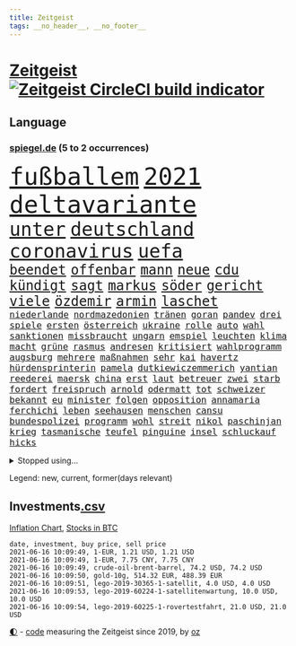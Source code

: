 ```yaml
---
title: Zeitgeist
tags: __no_header__, __no_footer__
---
```


# [Zeitgeist](https://oliz.io/zeitgeist/) [![Zeitgeist CircleCI build indicator](https://circleci.com/gh/ooz/zeitgeist.svg?style=shield)](https://circleci.com/gh/ooz/zeitgeist)

## Language

<h3><a href="https://www.spiegel.de" target="_blank">spiegel.de</a> (5 to 2 occurrences)</h3>
<p style="font-family:monospace">
<span style="font-size:32pt"><a href="news_links.html#fußballem" class="current">fußballem</a></span>
<span style="font-size:32pt"><a href="news_links.html#2021" class="current">2021</a></span>
<span style="font-size:32pt"><a href="news_links.html#deltavariante" class="current">deltavariante</a></span>
<br>
<span style="font-size:25pt"><a href="news_links.html#unter" class="current">unter</a></span>
<span style="font-size:25pt"><a href="news_links.html#deutschland" class="current">deutschland</a></span>
<span style="font-size:25pt"><a href="news_links.html#coronavirus" class="current">coronavirus</a></span>
<span style="font-size:25pt"><a href="news_links.html#uefa" class="current">uefa</a></span>
<br>
<span style="font-size:18pt"><a href="news_links.html#beendet" class="current">beendet</a></span>
<span style="font-size:18pt"><a href="news_links.html#offenbar" class="current">offenbar</a></span>
<span style="font-size:18pt"><a href="news_links.html#mann" class="current">mann</a></span>
<span style="font-size:18pt"><a href="news_links.html#neue" class="current">neue</a></span>
<span style="font-size:18pt"><a href="news_links.html#cdu" class="current">cdu</a></span>
<span style="font-size:18pt"><a href="news_links.html#kündigt" class="current">kündigt</a></span>
<span style="font-size:18pt"><a href="news_links.html#sagt" class="current">sagt</a></span>
<span style="font-size:18pt"><a href="news_links.html#markus" class="current">markus</a></span>
<span style="font-size:18pt"><a href="news_links.html#söder" class="current">söder</a></span>
<span style="font-size:18pt"><a href="news_links.html#gericht" class="current">gericht</a></span>
<span style="font-size:18pt"><a href="news_links.html#viele" class="current">viele</a></span>
<span style="font-size:18pt"><a href="news_links.html#özdemir" class="current">özdemir</a></span>
<span style="font-size:18pt"><a href="news_links.html#armin" class="current">armin</a></span>
<span style="font-size:18pt"><a href="news_links.html#laschet" class="current">laschet</a></span>
<br>
<span style="font-size:12pt"><a href="news_links.html#niederlande" class="current">niederlande</a></span>
<span style="font-size:12pt"><a href="news_links.html#nordmazedonien" class="current">nordmazedonien</a></span>
<span style="font-size:12pt"><a href="news_links.html#tränen" class="current">tränen</a></span>
<span style="font-size:12pt"><a href="news_links.html#goran" class="new">goran</a></span>
<span style="font-size:12pt"><a href="news_links.html#pandev" class="new">pandev</a></span>
<span style="font-size:12pt"><a href="news_links.html#drei" class="current">drei</a></span>
<span style="font-size:12pt"><a href="news_links.html#spiele" class="current">spiele</a></span>
<span style="font-size:12pt"><a href="news_links.html#ersten" class="current">ersten</a></span>
<span style="font-size:12pt"><a href="news_links.html#österreich" class="current">österreich</a></span>
<span style="font-size:12pt"><a href="news_links.html#ukraine" class="current">ukraine</a></span>
<span style="font-size:12pt"><a href="news_links.html#rolle" class="current">rolle</a></span>
<span style="font-size:12pt"><a href="news_links.html#auto" class="current">auto</a></span>
<span style="font-size:12pt"><a href="news_links.html#wahl" class="current">wahl</a></span>
<span style="font-size:12pt"><a href="news_links.html#sanktionen" class="current">sanktionen</a></span>
<span style="font-size:12pt"><a href="news_links.html#missbraucht" class="current">missbraucht</a></span>
<span style="font-size:12pt"><a href="news_links.html#ungarn" class="current">ungarn</a></span>
<span style="font-size:12pt"><a href="news_links.html#emspiel" class="current">emspiel</a></span>
<span style="font-size:12pt"><a href="news_links.html#leuchten" class="new">leuchten</a></span>
<span style="font-size:12pt"><a href="news_links.html#klima" class="current">klima</a></span>
<span style="font-size:12pt"><a href="news_links.html#macht" class="current">macht</a></span>
<span style="font-size:12pt"><a href="news_links.html#grüne" class="current">grüne</a></span>
<span style="font-size:12pt"><a href="news_links.html#rasmus" class="new">rasmus</a></span>
<span style="font-size:12pt"><a href="news_links.html#andresen" class="new">andresen</a></span>
<span style="font-size:12pt"><a href="news_links.html#kritisiert" class="current">kritisiert</a></span>
<span style="font-size:12pt"><a href="news_links.html#wahlprogramm" class="current">wahlprogramm</a></span>
<span style="font-size:12pt"><a href="news_links.html#augsburg" class="current">augsburg</a></span>
<span style="font-size:12pt"><a href="news_links.html#mehrere" class="current">mehrere</a></span>
<span style="font-size:12pt"><a href="news_links.html#maßnahmen" class="current">maßnahmen</a></span>
<span style="font-size:12pt"><a href="news_links.html#sehr" class="current">sehr</a></span>
<span style="font-size:12pt"><a href="news_links.html#kai" class="current">kai</a></span>
<span style="font-size:12pt"><a href="news_links.html#havertz" class="current">havertz</a></span>
<span style="font-size:12pt"><a href="news_links.html#hürdensprinterin" class="new">hürdensprinterin</a></span>
<span style="font-size:12pt"><a href="news_links.html#pamela" class="new">pamela</a></span>
<span style="font-size:12pt"><a href="news_links.html#dutkiewiczemmerich" class="new">dutkiewiczemmerich</a></span>
<span style="font-size:12pt"><a href="news_links.html#yantian" class="new">yantian</a></span>
<span style="font-size:12pt"><a href="news_links.html#reederei" class="current">reederei</a></span>
<span style="font-size:12pt"><a href="news_links.html#maersk" class="new">maersk</a></span>
<span style="font-size:12pt"><a href="news_links.html#china" class="current">china</a></span>
<span style="font-size:12pt"><a href="news_links.html#erst" class="current">erst</a></span>
<span style="font-size:12pt"><a href="news_links.html#laut" class="current">laut</a></span>
<span style="font-size:12pt"><a href="news_links.html#betreuer" class="new">betreuer</a></span>
<span style="font-size:12pt"><a href="news_links.html#zwei" class="current">zwei</a></span>
<span style="font-size:12pt"><a href="news_links.html#starb" class="current">starb</a></span>
<span style="font-size:12pt"><a href="news_links.html#fordert" class="current">fordert</a></span>
<span style="font-size:12pt"><a href="news_links.html#freispruch" class="current">freispruch</a></span>
<span style="font-size:12pt"><a href="news_links.html#arnold" class="current">arnold</a></span>
<span style="font-size:12pt"><a href="news_links.html#odermatt" class="new">odermatt</a></span>
<span style="font-size:12pt"><a href="news_links.html#tot" class="current">tot</a></span>
<span style="font-size:12pt"><a href="news_links.html#schweizer" class="current">schweizer</a></span>
<span style="font-size:12pt"><a href="news_links.html#bekannt" class="current">bekannt</a></span>
<span style="font-size:12pt"><a href="news_links.html#eu" class="current">eu</a></span>
<span style="font-size:12pt"><a href="news_links.html#minister" class="current">minister</a></span>
<span style="font-size:12pt"><a href="news_links.html#folgen" class="current">folgen</a></span>
<span style="font-size:12pt"><a href="news_links.html#opposition" class="current">opposition</a></span>
<span style="font-size:12pt"><a href="news_links.html#annamaria" class="current">annamaria</a></span>
<span style="font-size:12pt"><a href="news_links.html#ferchichi" class="current">ferchichi</a></span>
<span style="font-size:12pt"><a href="news_links.html#leben" class="current">leben</a></span>
<span style="font-size:12pt"><a href="news_links.html#seehausen" class="new">seehausen</a></span>
<span style="font-size:12pt"><a href="news_links.html#menschen" class="current">menschen</a></span>
<span style="font-size:12pt"><a href="news_links.html#cansu" class="new">cansu</a></span>
<span style="font-size:12pt"><a href="news_links.html#bundespolizei" class="current">bundespolizei</a></span>
<span style="font-size:12pt"><a href="news_links.html#programm" class="current">programm</a></span>
<span style="font-size:12pt"><a href="news_links.html#wohl" class="current">wohl</a></span>
<span style="font-size:12pt"><a href="news_links.html#streit" class="current">streit</a></span>
<span style="font-size:12pt"><a href="news_links.html#nikol" class="current">nikol</a></span>
<span style="font-size:12pt"><a href="news_links.html#paschinjan" class="current">paschinjan</a></span>
<span style="font-size:12pt"><a href="news_links.html#krieg" class="current">krieg</a></span>
<span style="font-size:12pt"><a href="news_links.html#tasmanische" class="new">tasmanische</a></span>
<span style="font-size:12pt"><a href="news_links.html#teufel" class="new">teufel</a></span>
<span style="font-size:12pt"><a href="news_links.html#pinguine" class="new">pinguine</a></span>
<span style="font-size:12pt"><a href="news_links.html#insel" class="current">insel</a></span>
<span style="font-size:12pt"><a href="news_links.html#schluckauf" class="new">schluckauf</a></span>
<span style="font-size:12pt"><a href="news_links.html#hicks" class="new">hicks</a></span>
</p>
<details>
<summary>Stopped using...</summary>
<p class="former" style="font-size:12pt">
ungewöhnlicher(243) verschiedene(243) gaga(242) senat(242) verteidigungsministerin(242) bayer(241) infizierte(241) kleineren(241) coronafälle(240) diskriminiert(240) france(240) gerechtigkeit(240) geschäften(240) lateinamerika(240) migrationspolitik(240) mittelfeldspieler(240) worum(240) zweifelt(240) aufhebung(239) entdeckten(239) erfolgreiche(239) geringer(239) geschichten(239) herdenimmunität(239) isolation(239) lukas(239) rb(239) reul(239) verfolgung(239) version(239) 79(238) anleger(238) arizona(238) aufgerufen(238) awards(238) brutale(238) bundesligavorschau(238) fanexperten(238) forderungen(238) gefiel(238) haare(238) interessiert(238) mike(238) raum(238) steuer(238) streiks(238) tatortvote(238) tippen(238) usjustizministerium(238) wirklichkeit(238) überraschende(238) 2050(237) 2500(237) arbeitnehmer(237) bildungsministerin(237) deutschlandweit(237) entdeckung(237) erzielt(237) genannt(237) geteilt(237) influencer(237) jüdische(237) kandidatinnen(237) klimaneutral(237) lohnt(237) schalke(237) sohnes(237) torjäger(237) treffer(237) wettbewerb(237) 737(236) benennt(236) fritz(236) gedrängt(236) gesetzentwurf(236) instanz(236) kommentiert(236) lockdowns(236) ludwigshafen(236) mitgliedstaaten(236) reduziert(236) roth(236) spdpolitikerin(236) straftaten(236) uswirtschaft(236) virtuell(236) weshalb(236) zahlreicher(236) 04(235) 26(235) a2(235) bekanntesten(235) beschwerde(235) besonderen(235) egal(235) eliten(235) gleichzeitig(235) hai(235) informieren(235) krankenhäusern(235) schadet(235) schlimmsten(235) schwedischen(235) standort(235) universität(235) unmut(235) zlatan(235) 7(234) airbnb(234) bischofskonferenz(234) bundeskanzler(234) christen(234) coronalockdown(234) drehen(234) erkennt(234) feminismus(234) future(234) gefechte(234) gestrandet(234) gestrichen(234) königreichs(234) künstlerin(234) lüge(234) qualität(234) radikalen(234) rote(234) rüsten(234) schalkes(234) stets(234) untersucht(234) weber(234) airbus(233) alkohol(233) betriebe(233) brown(233) bruch(233) cockpit(233) einziges(233) elefanten(233) fünfte(233) gefüllt(233) gewinner(233) heran(233) irgendwann(233) klein(233) landen(233) lyon(233) melanie(233) olympique(233) produktion(233) regierungspartei(233) sicherheitsbehörden(233) sparen(233) spätestens(233) verweigern(233) ausweiten(232) beliebter(232) britischer(232) depressionen(232) erdgas(232) fridays(232) investiert(232) langer(232) lebt(232) mario(232) nicola(232) nordrheinwestfälischen(232) nrwinnenminister(232) raten(232) vermittlung(232) virologe(232) 33(231) anlass(231) ausharren(231) beantragen(231) cancel(231) culture(231) gebilligt(231) gehe(231) heizung(231) herrschen(231) kohleausstieg(231) möglichst(231) mütter(231) schulden(231) skepsis(231) verdächtigt(231) yorker(231) bayerntrainer(230) erschütterte(230) feinde(230) fliehen(230) freiburg(230) fördert(230) gesicht(230) hoffenheim(230) höchst(230) impfstoffen(230) islamisten(230) klinik(230) kretschmer(230) reagierten(230) reiste(230) roboter(230) räumen(230) tasche(230) vertreter(230) zwang(230) angeklagter(229) auswanderer(229) diskussionen(229) eskalieren(229) flüchtlingen(229) gelöst(229) lügen(229) massiven(229) pharmakonzerne(229) restaurant(229) unterschiedlichen(229) verdiente(229) verlauf(229) wiederholt(229) zeitalter(229) 27(228) bedarf(228) bedenken(228) beteiligung(228) dortige(228) drohungen(228) eindringlich(228) grundschüler(228) homosexuelle(228) jackson(228) marke(228) niederlagen(228) punktet(228) schuss(228) werkzeug(228) zivilisten(228) abgebrochen(227) aviv(227) begleiten(227) bürgermeisterin(227) durften(227) gazastreifen(227) gedreht(227) geflogen(227) gelsenkirchen(227) mahnen(227) maximilian(227) tel(227) wochenlang(227) zwischenzeitlich(227) ahnung(226) auswärtigen(226) belegt(226) berufseinstieg(226) branchen(226) gestritten(226) menschenleben(226) ministerpräsidentin(226) psychologe(226) schusswaffen(226) verbündeten(226) virtuellen(226) wälder(226) übertragung(226) 24jähriger(225) accounts(225) anlagen(225) befreit(225) bekämpft(225) berät(225) hob(225) häusliche(225) immobilien(225) investitionen(225) null(225) politisches(225) spaziergang(225) verspielt(225) volksverhetzung(225) a1(224) deals(224) debatten(224) energy(224) historisches(224) messe(224) migrationshintergrund(224) präsidentin(224) pünktlich(224) satellitenbild(224) social(224) taktik(224) verkehrsunfall(224) vertritt(224) aufstand(223) ausfall(223) behaupten(223) freundschaft(223) herzen(223) starker(223) verbündete(223) verwüstungen(223) 600(222) ansteckend(222) bundesstaat(222) volle(222) argentinien(221) besitz(221) dortmunds(221) indonesien(221) mesut(221) misshandlungen(221) schriftsteller(221) zielgeraden(221) eindämmung(220) empfohlen(220) erfassen(220) kanzlerschaft(220) ungleich(220) angezündet(219) beschränkungen(219) goldenen(219) losgehen(219) verstanden(219) verwandelt(219) wind(219) 40000(218) ablehnung(218) beschossen(218) dich(218) drängte(218) drücken(218) einbrechen(218) einfacher(218) kanzlerkandidatur(218) kritischen(218) organisieren(218) samstagabend(218) spiegelumfrage(218) telefon(218) angeblicher(217) einnahmen(217) gehirn(217) häftlinge(217) meinen(217) mitgliedsländer(217) prescht(217) prinzip(217) privat(217) prominentesten(217) stiegen(217) tunesien(217) usrepräsentantenhaus(217) vakzine(217) weltkriegsbombe(217) wittert(217) beschuldigten(216) haaland(216) überschwemmungen(216) fragte(215) geschieht(215) kroos(215) männlich(215) provokation(215) schrecken(215) schwerverletzte(215) sturgeon(215) verletzten(215) überprüfen(215) absteiger(214) giuliani(214) probe(214) profifußball(214) sichert(214) sonde(214) springen(214) umsätze(214) unglaubliche(214) vorgelegt(214) anschlags(213) auffällig(213) hall(213) km/h(213) le(213) outfit(213) sachsens(213) stellungnahme(213) teilnahme(213) auszahlung(212) coronabedingt(212) coronaviruspandemie(212) justizministerium(212) netflixserie(212) raab(212) registrieren(212) todesstrafe(212) barnier(211) bestätigte(211) einbruch(211) entscheidet(211) erweist(211) kinderpornografie(211) kräfte(211) mobilfunknetz(211) ringen(211) tinder(211) verankern(211) überprüfung(211) bekenntnis(210) bester(210) bruce(210) dreieinhalb(210) einbrecher(210) indizien(210) schlugen(210) untergebracht(210) 17jähriger(209) 73(209) fehlender(209) katja(209) kracht(209) präsidentenwahl(209) stone(209) 19jähriger(208) bundesverfassungsgericht(208) dein(208) fehlten(208) klaasjan(208) ministerien(208) philosoph(208) wütende(208) bangen(207) dc(207) engpässe(207) größere(207) kunstwerk(207) top(207) 46(206) dachten(206) eudiplomaten(206) mitarbeiterin(206) telefonat(206) ausgeweitet(205) empfehlen(205) jubeln(205) stress(205) ware(205) 80000(204) benötigen(204) erzielten(204) praxis(204) tücken(204) flagge(203) hackerangriff(203) reus(203) tätern(203) whochef(203) blake(202) enormen(202) immens(202) maradona(202) messenger(202) wuchs(202) fußballweltmeister(201) projekts(201) sicherheitsgesetz(201) vogelgrippe(201) onlineplattformen(199) summen(198) einhalten(197) fame(197) grünenchefin(197) mischung(197) rodrigo(197) terroranschlags(197) abermals(196) feierten(196) ksk(196) royale(196) einkaufen(195) erfolgreichen(195) guatemala(195) lieferanten(195) palmer(195) south(195) virusmutation(195) anschlägen(194) daxkonzern(194) trauma(194) coronaeinschränkungen(193) himalaja(193) portal(193) sämtliche(193) verzögerungen(193) wahr(193) bezirk(192) bundesparteitag(192) 39jährigen(191) eisberg(191) gesundheitsdienst(191) gewannen(191) nannten(190) vogel(190) vertraute(189) aussortiert(187) barth(186) beliebten(186) dichter(186) müttern(186) 300000(185) beratungen(185) derzeitigen(185) einsame(185) kameraden(185) kretschmann(185) offensichtlich(185) tragischen(185) vorfällen(185) winfried(185) farben(183) karlsruhe(183) klischees(183) rwe(183) evangelische(182) sammeln(182) unrealistisch(182) araber(181) befrieden(181) johannes(181) rückgängig(181) abschottung(180) edin(179) geiger(179) plänen(179) renault(179) überlastet(178) genehmigen(176) impfzentrum(176) zoom(176) berufswahl(175) hagen(175) smart(175) datenschutz(174) strukturen(174) überstehen(174) umzugehen(173) janet(172) kursieren(172) flüchteten(171) revival(171) beerdigt(169) fabian(169) ibrahimović(169) sancho(169) bizarre(168) dreyer(168) heimsieg(168) malu(168) angedeutet(167) koblenz(167) 43jähriger(166) billiger(166) brachten(166) trugen(166) verdächtig(166) vertuschen(166) weltmeisterin(166) beschafft(165) arnd(164) 1975(163) durchhalten(163) merklich(163) mandanten(162) 58(161) bundeskabinett(161) fluglinie(161) ustruppen(161) kursiert(160) schärfer(160) ausliefern(159) kraftwerk(159) bürokratie(156) mail(156) geldtransporter(155) kantersieg(155) kollidierte(155) pandemielage(155) rekorde(155) bali(154) coronawochenüberblick(154) schulkindern(154) teneriffa(154) weimar(154) eruptionen(153) flogen(153) kleinere(153) coronavakzinen(152) luxusuhren(152) stoffe(152) terzić(151) karolina(150) morddrohungen(150) saisonende(150) 64jährige(149) bätzing(148) richtlinien(148) aussetzen(147) gesendet(147) groko(147) entlarven(146) ausgegangen(145) texte(145) edeka(144) flüchtlingslagern(144) überschatten(143) stadionsprecher(142) schulabschluss(141) berüchtigte(140) coronavirusvariante(140) eingehen(140) jener(140) stromversorgung(140) urlaubsinsel(140) versunkenen(140) benachbarten(139) positionieren(138) aushelfen(137) wonach(137) freilassen(136) geheim(136) earth(135) 46jähriger(134) arbeitsgericht(134) höheres(134) papiere(134) schutzvorkehrungen(134) dna(133) edinburgh(133) strafgerichtshof(133) führungswechsel(132) höhenflug(132) juristische(132) jagt(131) polizeibeamte(131) westliche(131) impftermin(130) jahn(130) martens(129) rammt(129) ersparnisse(128) fakenews(128) fragwürdigen(128) gestohlenen(128) glasgow(128) indonesischen(128) pokalsieger(128) umarmung(128) rotterdam(127) 111(126) hochansteckende(126) lego(126) pantherstar(126) irische(125) konfrontation(125) sir(125) häusern(124) java(124) schrittweise(124) terrororganisation(124) zulauf(124) erschleichen(123) leugnen(123) pleiten(123) verheißt(123) willis(123) benutzen(122) kobe(122) delmenhorst(121) huntelaar(121) offline(121) agenda(120) al(120) amazons(120) dfbpräsident(120) lauert(120) lenkt(120) verstärkte(120) dubiose(119) freundlich(119) luxemburg(119) neuwahl(119) pokalfinale(119) gegeneinander(118) abmachung(117) ehrgeizige(116) gemüse(116) master(115) spielzeug(115) typs(115) anrufe(114) datingapp(114) grundstück(114) kandidiert(114) matratze(114) teilzunehmen(114) aufmarsch(113) erschlagen(113) fügte(113) angemessene(112) gleicht(112) öffnungen(112) bamberg(111) marina(110) aufmachen(109) bildungssystem(109) bryant(109) gelähmt(109) zusagen(109) erlass(108) stürze(108) börsengang(107) manson(107) marilyn(107) abgefangen(106) berechtigte(106) direkte(106) inszenierte(105) reparatur(105) traktiert(105) benannt(104) kapital(104) üblich(104) belästigt(103) eingriffe(103) gezahlt(103) brannten(102) river(102) sprengt(102) vereint(102) hortet(101) nld(101) mobbing(100) chile(99) draghi(99) impfschutz(99) islamist(99) wöchentlich(99) brustimplantate(98) kreuzfahrten(98) lebenszeit(98) mutanten(98) rendite(98) rheinland(98) wiedereröffnung(98) fahrlässige(97) indiens(97) bedingung(96) streich(95) ambitioniertes(93) finanzierten(93) leopoldo(93) antwortet(92) bereicherung(92) notstand(92) elternhauses(91) fragwürdiges(91) wahlomat(91) ausgegraben(90) dreieck(90) machtmissbrauch(90) magen(90) marsrover(90) angriffs(89) lösten(89) sonnigen(89) undenkbar(89) vincent(89) arroganz(88) frieren(88) japanerin(88) linkenvorsitzende(88) psychologischen(88) rechtsmediziner(88) schutzwirkung(88) verstörend(88) anzeigt(87) berlinern(87) bombardierung(87) eliteeinheit(87) export(87) verbots(87) biopic(86) erfüllte(86) royal(86) acts(85) beendeten(85) bürgermeisters(85) gegnerin(85) melilla(85) natotruppen(85) rausch(85) unverständnis(85) vergnügungsparks(85) aufzuheben(84) botschafterin(84) lehrstunde(84) strich(84) inhalten(83) kleinparteien(83) nutzerinnen(83) pen(83) phasen(83) pilotprojekt(83) 41jährigen(82) gesundheitsschutz(82) spannender(82) universelle(82) armeechef(81) bundesinstitut(81) francisco(81) mordanklage(81) raketenangriffen(81) teilnehmenden(81) zurückgekehrt(81) abgewehrt(80) großereignis(80) internetriesen(80) jayz(80) senders(80) befestigt(79) niemals(79) vorrangig(79) aires(78) angefeindet(78) buenos(78) flugtaxis(78) frischem(78) geldgebern(78) teenagerin(78) täuschen(78) verborgene(78) ökologisch(78) übernachten(78) distanzierten(77) hitlerbilder(77) knoblauch(77) marokkanischen(77) mosambik(77) pazifik(76) steuersätzen(76) unabhängigkeitsbewegung(76) vernehmung(76) vorgesetzte(76) cduabgeordnete(75) pekings(75) seenotrettungsschiff(75) sicherheitsauflagen(75) aktivistengruppe(74) aufräumen(74) buchstaben(74) exzesse(74) thessaloniki(74) uskonservativen(74) angesteuert(73) goldener(73) löws(73) dramatisches(72) hausarztpraxen(72) hingewiesen(72) viertes(72) ansteigen(71) betet(71) gdl(71) lokführergewerkschaft(71) lokführern(71) studienergebnisse(71) zyklon(71) adams(70) jogi(70) michigan(70) watt(70) dagmar(69) fahrender(69) steuerzahler(69) verharrt(69) algorithmen(68) angriffswelle(68) einnahme(68) musst(68) geflügelpest(67) gekracht(67) kampl(67) press(67) room(67) vergewaltigers(67) weltberühmt(67) gesetzlich(66) jordanien(66) unweit(66) weltberühmten(66) freizeittipps(65) grundlegende(65) immunisiert(65) verglich(65) überraschendste(65) aussichtsreichen(64) boxen(64) lea(64) sofortiger(64) ustalkerin(64) zweitimpfung(64) 2001(63) nagelsmann(63) niedergelassene(63) seid(63) sicherheitslücke(63) eingebunden(62) gift(62) hunderter(62) rassistisches(62) übernehme(62) dunkel(61) jährlich(61) mitgliedern(61) nachziehen(61) zauberwürfel(61) zögern(61) gerücht(60) nebeneinkünften(60) staatsanwälte(60) unangemessene(60) geklappt(59) witwe(59) ermittlungsverfahren(58) forciert(58) raubzug(58) dubiosen(57) elfjährige(57) kundgebungen(57) aufzuhalten(56) exporteure(56) gutgehen(56) leichtathleten(56) massagesalons(56) modellprojekt(56) einklagen(55) gehälter(55) hopp(55) überdenken(55) impftempo(54) masters(54) 35jährige(53) deutschisraelische(53) gauweiler(53) ostküste(53) abwärts(52) doktortitel(52) spürt(52) aufsteigt(51) tee(51) chauvin(50) derek(50) schlaganfälle(50) sesamstraße(50) gerichtstermine(49) gerichtsverhandlung(49) kürzer(49) nordafrika(49) radfahren(49) regionale(49) schönheitswettbewerb(49) einsammeln(48) fantastisch(48) klimabilanz(48) kritikerin(48) verlag(48) abdullah(47) anrainer(47) auszugeben(47) expolizist(47) kuss(47) enkeltrick(46) geschädigten(46) grenzzaun(46) großflächig(46) kleinerer(46) käse(46) platten(46) tierwesen(46) zulassungshürden(46) dokuserie(45) joseph(45) kraus(45) schlepper(45) scrollen(45) rechnung(44) ressourcen(44) berlinzehlendorf(43) brüsseler(43) genitalverstümmelung(43) schulnoten(43) veto(43) viola(43) zehlendorf(43) boseman(42) chadwick(42) lösegeld(42) posthum(42) 54jähriger(41) borissow(41) campingplatz(41) cduführung(41) deeskalation(41) labour(41) packenden(41) ulrike(41) wahlkampfauftritt(41) bojko(40) nachrichtenportal(39) rtlshow(39) zurückhalten(39) benzema(38) irrt(38) planlos(38) statistik(38) wandeln(38) ängsten(38) dublin(37) handelskammer(37) inland(37) sarg(37) unternehmenssteuern(37) usabzug(37) usmagazin(37) gesinnung(36) aufgebrachte(35) bezweifeln(35) heldin(35) naturgesetze(35) walters(35) aufrüstung(34) chicago(34) edmund(34) mehrkosten(34) schmerzhaft(34) wütenden(34) alibaba(33) außenministers(33) biografie(33) lampedusa(33) rekordstrafe(33) cyberattacke(32) spekulation(32) tunesischen(32) untergang(32) geschleudert(30) klimagesetz(30) notwendigen(30) verbrennungsmotoren(30) ökozid(30) bayernlegende(29) freihandelsabkommen(29) kids(29) basketballpokal(28) betriebsärzte(28) dehm(28) diether(28) implodiert(28) schwules(28) verlieben(28) ausstatten(26) ehejahren(26) kennengelernt(26) absenken(25) afghanischen(25) erstimpfung(25) klauseln(25) krankenkasse(25) mehrfachen(25) regionalregierung(25) reyes(25) ungewollte(25) abi(24) comedysendung(24) dinosaurierart(24) dutzender(24) elton(24) gründerszene(24) lebensgefährlichen(24) spitzenkandidatur(24) travolta(24) gegenstände(23) genutztes(23) impfberechtigten(23) iris(23) kinderreportern(23) pandemiebedingten(23) dgb(22) dynamo(22) geschosse(22) kleinklein(22) kontaktbeschränkung(22) pokémonsammelkarten(22) zündete(22) aufwendigen(21) passé(21) vereinbarkeit(21) videotest(21) reiter(20) agenten(19) co₂abgabe(19) grünenanhänger(19) spdchef(19) cher(18) englisch(18) fastenbrechen(18) krematorien(18) lieke(18) maurice(18) polizeistation(18) prosieben(18) raketenbeschuss(18) schnellstmöglich(18) spiegelanalyse(18) vierjähriger(18) auslandsgeheimdienst(17) begraben(17) wahlperiode(17) überarbeitung(17) auszeichnung(16) beatrice(16) bundesfamilienministerin(16) eingebüßt(16) hartes(16) hinreißen(16) melinda(16) fu(15) klimaschutzgesetz(15) klimaschutzgesetzes(15) wachsamkeit(15) basislager(14) bnd(14) einstimmen(14) eskalierten(14) hrubesch(14) leistet(14) mettmann(14) nepal(14) beleg(13) gefängnisstrafen(13) impfdrängler(13) luna(13) milliardenschwere(13) soße(13) küstenstadt(12) schüttete(12) terzic(12) vertrieben(12) westdeutschen(12) absolute(11) akzeptabel(11) bewerbungen(11) geschwiegen(11) wally(11)
</p>
</details>
<p>Legend: <span class="new">new</span>, <span class="current">current</span>, <span class="former">former(days relevant)</span></p>

## Investments[.csv](investments.csv)

[Inflation Chart](https://inflationchart.com),
[Stocks in BTC](https://stonksinbtc.xyz/)

```
date, investment, buy price, sell price
2021-06-16 10:09:49, 1-EUR, 1.21 USD, 1.21 USD
2021-06-16 10:09:49, 1-EUR, 7.75 CNY, 7.75 CNY
2021-06-16 10:09:49, crude-oil-brent-barrel, 74.2 USD, 74.2 USD
2021-06-16 10:09:50, gold-10g, 514.32 EUR, 488.39 EUR
2021-06-16 10:09:51, lego-2019-30365-1-satellit, 4.0 USD, 4.0 USD
2021-06-16 10:09:53, lego-2019-60224-1-satellitenwartung, 10.0 USD, 10.0 USD
2021-06-16 10:09:54, lego-2019-60225-1-rovertestfahrt, 21.0 USD, 21.0 USD
```

<footer>
<a href="javascript:toggleTheme()" class="nav">🌓</a>
- <a href="https://github.com/ooz/zeitgeist">code</a> measuring the Zeitgeist since 2019, by <a href="https://oliz.io">oz</a>
</footer>
